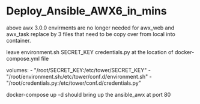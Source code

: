 # Deploy_Ansible_AWX6_in_mins

above awx 3.0.0 envirments are no longer needed for awx_web and awx_task
replace by 3 files that need to be copy over from local into container. 

leave environment.sh SECRET_KEY credentials.py at the location of docker-compose.yml file

volumes:
      - "/root/SECRET_KEY:/etc/tower/SECRET_KEY"
      - "/root/environment.sh:/etc/tower/conf.d/environment.sh"
      - "/root/credentials.py:/etc/tower/conf.d/credentials.py"

docker-compose up -d 
should bring up the ansible_awx at port 80
